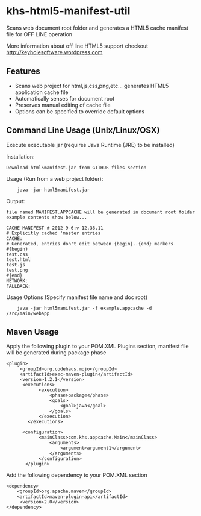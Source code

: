 khs-html5-manifest-util
=======================

Scans web document root folder and generates a HTML5 cache manifest file for OFF LINE operation

More information about off line HTML5 support checkout http://keyholesoftware.wordpress.com

Features
--------
 * Scans web project for html,js,css,png,etc... generates HTML5 application cache file
 * Automatically senses for document root
 * Preserves manual editing of cache file
 * Options can be specified to override default options

Command Line Usage (Unix/Linux/OSX)
-----------------------------------
Execute executable jar (requires Java Runtime (JRE) to be installed)

Installation:

	Download html5manifest.jar from GITHUB files section

Usage (Run from a web project folder): 

		java -jar html5manifest.jar

Output: 

	file named MANIFEST.APPCACHE will be generated in document root folder 
	example contents show below...
	
	CACHE MANIFEST # 2012-9-6:v 12.36.11
	# Explicitly cached 'master entries 
	CACHE:
	# Generated, entries don't edit between {begin}..{end} markers
	#{begin}
	test.css
	test.html
	test.js
	test.png
	#{end}
	NETWORK:
	FALLBACK:
	
Usage Options (Specify manifest file name and doc root)

		java -jar html5manifest.jar -f example.appcache -d /src/main/webapp


Maven Usage
-----------

Apply the following plugin to your POM.XML Plugins section, manifest file will be generated during package phase

	<plugin>
         <groupId>org.codehaus.mojo</groupId>
         <artifactId>exec-maven-plugin</artifactId>
         <version>1.2.1</version>  
          <executions>
                <execution>
                    <phase>package</phase>
                    <goals>
                        <goal>java</goal>
                    </goals>
                </execution>
            </executions>
                
          <configuration>
                <mainClass>com.khs.appcache.Main</mainClass>
                    <arguments>
                        <argument>argument1</argument>
                    </arguments>
                </configuration> 
           </plugin>
      		       		
    	


Add the following dependency to your POM.XML <dependencies> section

	<dependency>
   		<groupId>org.apache.maven</groupId>
   		<artifactId>maven-plugin-api</artifactId>
  		 <version>2.0</version>
	</dependency>









